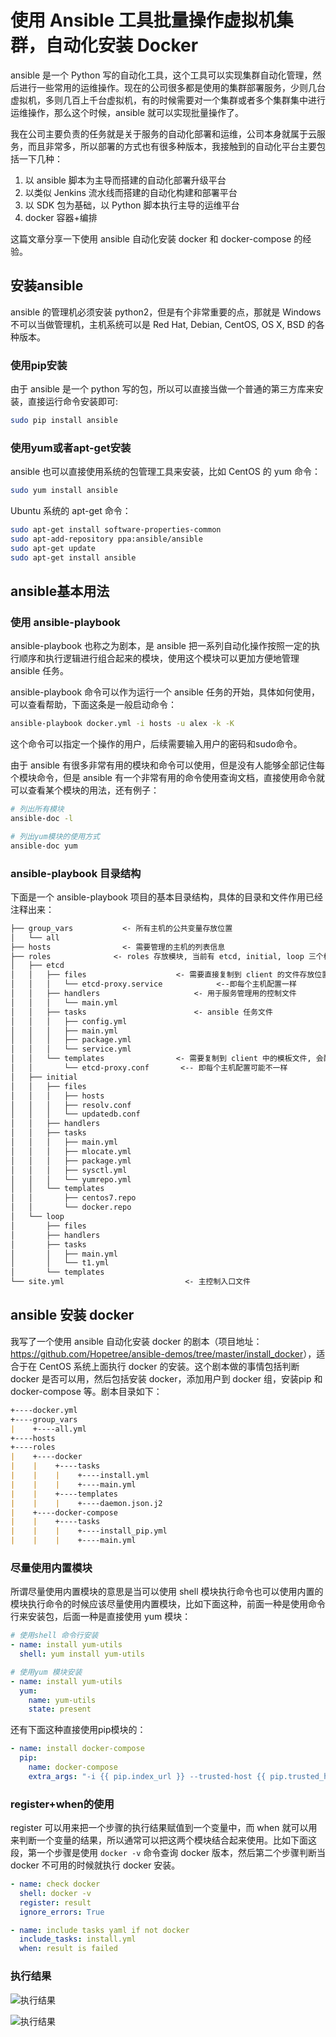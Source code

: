 # 使用 Ansible 工具批量操作虚拟机集群，自动化安装 Docker

ansible 是一个 Python 写的自动化工具，这个工具可以实现集群自动化管理，然后进行一些常用的运维操作。现在的公司很多都是使用的集群部署服务，少则几台虚拟机，多则几百上千台虚拟机，有的时候需要对一个集群或者多个集群集中进行运维操作，那么这个时候，ansible 就可以实现批量操作了。

我在公司主要负责的任务就是关于服务的自动化部署和运维，公司本身就属于云服务，而且非常多，所以部署的方式也有很多种版本，我接触到的自动化平台主要包括一下几种：

1. 以 ansible 脚本为主导而搭建的自动化部署升级平台
2. 以类似 Jenkins 流水线而搭建的自动化构建和部署平台
3. 以 SDK 包为基础，以 Python 脚本执行主导的运维平台
4. docker 容器+编排

这篇文章分享一下使用 ansible 自动化安装 docker 和 docker-compose 的经验。

## 安装ansible

ansible 的管理机必须安装 python2，但是有个非常重要的点，那就是 Windows 不可以当做管理机，主机系统可以是 Red Hat, Debian, CentOS, OS X, BSD 的各种版本。

### 使用pip安装

由于 ansible 是一个 python 写的包，所以可以直接当做一个普通的第三方库来安装，直接运行命令安装即可:

```bash
sudo pip install ansible
```

### 使用yum或者apt-get安装

ansible 也可以直接使用系统的包管理工具来安装，比如 CentOS 的 yum 命令：

```bash
sudo yum install ansible
```

Ubuntu 系统的 apt-get 命令：

```bash
sudo apt-get install software-properties-common
sudo apt-add-repository ppa:ansible/ansible
sudo apt-get update
sudo apt-get install ansible
```

## ansible基本用法

### 使用 ansible-playbook

ansible-playbook 也称之为剧本，是 ansible 把一系列自动化操作按照一定的执行顺序和执行逻辑进行组合起来的模块，使用这个模块可以更加方便地管理 ansible 任务。

ansible-playbook 命令可以作为运行一个 ansible 任务的开始，具体如何使用，可以查看帮助，下面这条是一般启动命令：

```bash
ansible-playbook docker.yml -i hosts -u alex -k -K
```

这个命令可以指定一个操作的用户，后续需要输入用户的密码和sudo命令。

由于 ansible 有很多非常有用的模块和命令可以使用，但是没有人能够全部记住每个模块命令，但是 ansible 有一个非常有用的命令使用查询文档，直接使用命令就可以查看某个模块的用法，还有例子：

```bash
# 列出所有模块
ansible-doc -l

# 列出yum模块的使用方式
ansible-doc yum
```

### ansible-playbook 目录结构

下面是一个 ansible-playbook 项目的基本目录结构，具体的目录和文件作用已经注释出来：

```markdown
├── group_vars           <- 所有主机的公共变量存放位置
│   └── all
├── hosts                <- 需要管理的主机的列表信息
├── roles              <- roles 存放模块, 当前有 etcd, initial, loop 三个模块
│   ├── etcd
│   │   ├── files                    <- 需要直接复制到 client 的文件存放位置
│   │   │   └── etcd-proxy.service            <--即每个主机配置一样
│   │   ├── handlers                     <- 用于服务管理用的控制文件
│   │   │   └── main.yml
│   │   ├── tasks                        <- ansible 任务文件
│   │   │   ├── config.yml
│   │   │   ├── main.yml
│   │   │   ├── package.yml
│   │   │   └── service.yml
│   │   └── templates                <- 需要复制到 client 中的模板文件, 会配合变量进行配置变换
│   │       └── etcd-proxy.conf       <-- 即每个主机配置可能不一样
│   ├── initial
│   │   ├── files
│   │   │   ├── hosts
│   │   │   ├── resolv.conf
│   │   │   └── updatedb.conf
│   │   ├── handlers
│   │   ├── tasks
│   │   │   ├── main.yml
│   │   │   ├── mlocate.yml
│   │   │   ├── package.yml
│   │   │   ├── sysctl.yml
│   │   │   └── yumrepo.yml
│   │   └── templates
│   │       ├── centos7.repo
│   │       └── docker.repo
│   └── loop
│       ├── files
│       ├── handlers
│       ├── tasks
│       │   ├── main.yml
│       │   └── t1.yml
│       └── templates
└── site.yml                           <- 主控制入口文件
```

## ansible 安装 docker

我写了一个使用 ansible 自动化安装 docker 的剧本（项目地址：<https://github.com/Hopetree/ansible-demos/tree/master/install_docker>），适合于在 CentOS 系统上面执行 docker 的安装。这个剧本做的事情包括判断 docker 是否可以用，然后包括安装 docker，添加用户到 docker 组，安装pip 和 docker-compose 等。剧本目录如下：

```markdown
+----docker.yml
+----group_vars
|    +----all.yml
+----hosts
+----roles
|    +----docker
|    |    +----tasks
|    |    |    +----install.yml
|    |    |    +----main.yml
|    |    +----templates
|    |    |    +----daemon.json.j2
|    +----docker-compose
|    |    +----tasks
|    |    |    +----install_pip.yml
|    |    |    +----main.yml
```

### 尽量使用内置模块

所谓尽量使用内置模块的意思是当可以使用 shell 模块执行命令也可以使用内置的模块执行命令的时候应该尽量使用内置模块，比如下面这种，前面一种是使用命令行来安装包，后面一种是直接使用 yum 模块：

```yaml
# 使用shell 命令行安装
- name: install yum-utils
  shell: yum install yum-utils

# 使用yum 模块安装
- name: install yum-utils
  yum:
    name: yum-utils
    state: present
```

还有下面这种直接使用pip模块的：

```yaml
- name: install docker-compose
  pip:
    name: docker-compose
    extra_args: "-i {{ pip.index_url }} --trusted-host {{ pip.trusted_host }}"
```

### register+when的使用

register 可以用来把一个步骤的执行结果赋值到一个变量中，而 when 就可以用来判断一个变量的结果，所以通常可以把这两个模块结合起来使用。比如下面这段，第一个步骤是使用 `docker -v` 命令查询 docker 版本，然后第二个步骤判断当 docker 不可用的时候就执行 docker 安装。

```yaml
- name: check docker
  shell: docker -v
  register: result
  ignore_errors: True

- name: include tasks yaml if not docker
  include_tasks: install.yml
  when: result is failed
```

### 执行结果

![执行结果](https://cdn.jsdelivr.net/gh/Hopetree/blog-img@main/article/190913/tendcode_2019-09-13_22-36-51.png)

![执行结果](https://cdn.jsdelivr.net/gh/Hopetree/blog-img@main/article/190913/tendcode_2019-09-13_22-37-16.png)